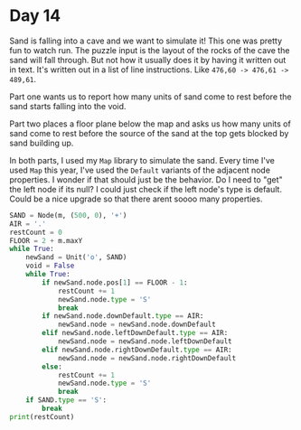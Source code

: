 # Day 14

Sand is falling into a cave and we want to simulate it! This one was pretty fun to watch run. The puzzle input is the layout of the rocks of the cave the sand will fall through. But not how it usually does it by having it written out in text. It's written out in a list of line instructions. Like `476,60 -> 476,61 -> 489,61`.

Part one wants us to report how many units of sand come to rest before the sand starts falling into the void.

Part two places a floor plane below the map and asks us how many units of sand come to rest before the source of the sand at the top gets blocked by sand building up.

In both parts, I used my `Map` library to simulate the sand. Every time I've used `Map` this year, I've used the `Default` variants of the adjacent node properties. I wonder if that should just be the behavior. Do I need to "get" the left node if its null? I could just check if the left node's type is default. Could be a nice upgrade so that there arent soooo many properties.

```python
SAND = Node(m, (500, 0), '+')
AIR = '.'
restCount = 0
FLOOR = 2 + m.maxY
while True:
    newSand = Unit('o', SAND)
    void = False
    while True:
        if newSand.node.pos[1] == FLOOR - 1:
            restCount += 1
            newSand.node.type = 'S'
            break
        if newSand.node.downDefault.type == AIR:
            newSand.node = newSand.node.downDefault
        elif newSand.node.leftDownDefault.type == AIR:
            newSand.node = newSand.node.leftDownDefault
        elif newSand.node.rightDownDefault.type == AIR:
            newSand.node = newSand.node.rightDownDefault
        else:
            restCount += 1
            newSand.node.type = 'S'
            break
    if SAND.type == 'S':
        break
print(restCount)
```
